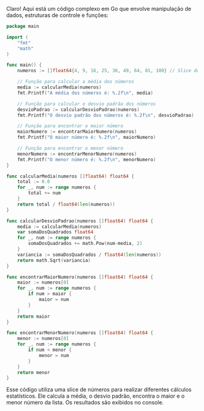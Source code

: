 Claro! Aqui está um código complexo em Go que envolve manipulação de dados, estruturas de controle e funções:

```go
package main

import (
	"fmt"
	"math"
)

func main() {
	numeros := []float64{4, 9, 16, 25, 36, 49, 64, 81, 100} // Slice de números

	// Função para calcular a média dos números
	media := calcularMedia(numeros)
	fmt.Printf("A média dos números é: %.2f\n", media)

	// Função para calcular o desvio padrão dos números
	desvioPadrao := calcularDesvioPadrao(numeros)
	fmt.Printf("O desvio padrão dos números é: %.2f\n", desvioPadrao)

	// Função para encontrar o maior número
	maiorNumero := encontrarMaiorNumero(numeros)
	fmt.Printf("O maior número é: %.2f\n", maiorNumero)

	// Função para encontrar o menor número
	menorNumero := encontrarMenorNumero(numeros)
	fmt.Printf("O menor número é: %.2f\n", menorNumero)
}

func calcularMedia(numeros []float64) float64 {
	total := 0.0
	for _, num := range numeros {
		total += num
	}
	return total / float64(len(numeros))
}

func calcularDesvioPadrao(numeros []float64) float64 {
	media := calcularMedia(numeros)
	var somaDosQuadrados float64
	for _, num := range numeros {
		somaDosQuadrados += math.Pow(num-media, 2)
	}
	variancia := somaDosQuadrados / float64(len(numeros))
	return math.Sqrt(variancia)
}

func encontrarMaiorNumero(numeros []float64) float64 {
	maior := numeros[0]
	for _, num := range numeros {
		if num > maior {
			maior = num
		}
	}
	return maior
}

func encontrarMenorNumero(numeros []float64) float64 {
	menor := numeros[0]
	for _, num := range numeros {
		if num < menor {
			menor = num
		}
	}
	return menor
}
```

Esse código utiliza uma slice de números para realizar diferentes cálculos estatísticos. Ele calcula a média, o desvio padrão, encontra o maior e o menor número da lista. Os resultados são exibidos no console.